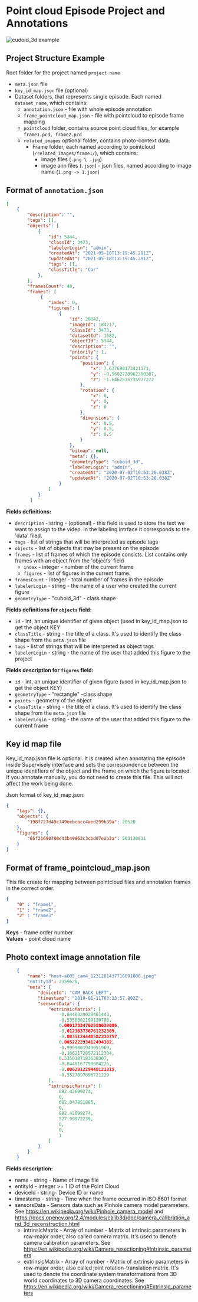 # Point cloud Episode Project and Annotations
![cudoid_3d example](./figures_images/pointcloud_episode.png)

## Project Structure Example
Root folder for the project named `project name`
  - `meta.json` file 
  - `key_id_map.json` file (optional)
  - Dataset folders, that represents single episode. Each named `dataset_name`, which contains:
    - `annotation.json` - file with whole episode annotation
    - `frame_pointcloud_map.json` - file with pointcloud to episode frame mapping
    - `pointcloud` folder,  contains source point cloud files, for example `frame1.pcd, frame2.pcd`
    - `related_images` optional folder, contains photo-context data:
        - Frame folder, each named according to pointcloud (`/related_images/frame1/`), which contains:
            - image files (`.png \ .jpg`)
            - image ann files (`.json`) - json files, named according to image name (`1.png -> 1.json`)
   

## Format of `annotation.json`

```.json
[
    {
        "description": "",
        "tags": [],
        "objects": [
            {
                "id": 5344,
                "classId": 3473,
                "labelerLogin": "admin",
                "createdAt": "2021-05-18T13:19:45.291Z",
                "updatedAt": "2021-05-18T13:19:45.291Z",
                "tags": [],
                "classTitle": "Car"
            },
        ],
        "framesCount": 48,
        "frames": [
             {
                "index": 0,
                "figures": [
                    {
                        "id": 20842,
                        "imageId": 184217,
                        "classId": 3473,
                        "datasetId": 1582,
                        "objectId": 5344,
                        "description": "",
                        "priority": 1,
                        "points": {
                            "position": {
                                "x": 7.637698173421171,
                                "y": -0.5602728962300387,
                                "z": -1.6462576735977272
                            },
                            "rotation": {
                                "x": 0,
                                "y": 0,
                                "z": 0
                            },
                            "dimensions": {
                                "x": 0.5,
                                "y": 0.5,
                                "z": 0.5
                            }
                        },
                        "bitmap": null,
                        "meta": {},
                        "geometryType": "cuboid_3d",
                        "labelerLogin": "admin",
                        "createdAt": "2020-07-02T10:53:26.038Z",
                        "updatedAt": "2020-07-02T10:53:26.038Z"
                    }
                ]
            }
         ]
```


**Fields definitions:**
- `description` - string - (optional) -  this field is used to store the text we want to assign to the video. In the labeling intrface it corresponds to the 'data' filed.
- `tags` - list of strings that will be interpreted as episode tags
- `objects` - list of objects that may be present on the episode
- `frames` - list of frames of which the episode consists. List contains only frames with an object from the 'objects' field
  - `index` - integer - number of the current frame
  - `figures` -  list of figures in the current frame. 
- `framesCount` - integer - total number of frames in the episode
- `labelerLogin` - string - the name of a user who created the current figure
- `geometryType` - "cuboid_3d" - class shape

**Fields definitions for `objects` field:**

- `id` - int, an unique identifier of given object (used in key_id_map.json to get the object KEY
- `classTitle` - string - the title of a class. It's used to identify the class shape from the `meta.json` file
- `tags` - list of strings that will be interpreted as object tags
- `labelerLogin` - string - the name of the user that added this figure to the project

**Fields description for `figures` field:**

- `id` - int, an unique identifier of given figure (used in key_id_map.json to get the object KEY)
- `geometryType` - "rectangle" -class shape
- `points` - geometry of the object
- `classTitle` - string - the title of a class. It's used to identify the class shape from the `meta.json` file
- `labelerLogin` - string - the name of the user that added this figure to the current frame


## Key id map file

Key_id_map.json file is optional. It is created when annotating the episode inside Supervisely interface and sets the correspondence between the unique identifiers of the object and the frame on which the figure is located.  If you annotate manually, you do not need to create this file. This will not affect the work being done.

Json format of key_id_map.json:

```json
{
    "tags": {},
    "objects": {
        "198f727d40c749eebcacc4aed299b39a": 20520
    },
    "figures": {
        "65f21690780e43b49863c3cbd07eab3a": 503130811
    }
}
```
## Format of frame_pointcloud_map.json
This file create for mapping between pointcloud files and annotation frames in the correct order.  

```json
{
    "0" : "frame1",
    "1" : "frame2",
    "2" : "frame3" 
}
```

**Keys** - frame order number\
**Values** - point cloud name

## Photo context image annotation file
```json 
    {
        "name": "host-a005_cam4_1231201437716091006.jpeg"
        "entityId": 2359620,
        "meta": {
            "deviceId": "CAM_BACK_LEFT",
            "timestamp": "2019-01-11T03:23:57.802Z",
            "sensorsData": {
                "extrinsicMatrix": [
                    -0.8448329028461443,
                    -0.5350302199120708,
                    0.00017334762588639086,
                    -0.012363736761232369,
                    -0.0035124448582330757,
                    0.005222293412494302,
                    -0.9999801949951969,
                    -0.16621728572112304,
                    0.5350187183638307,
                    -0.8448167798004226,
                    -0.006291229448121315,
                    -0.3527897896721229
                ],
                "intrinsicMatrix": [
                    882.42699274,
                    0,
                    602.047851885,
                    0,
                    882.42699274,
                    527.99972239,
                    0,
                    0,
                    1
                ]
            }
        }
    }
```
**Fields description:**
- name - string - Name of image file 
- entityId  - integer >= 1 ID of the Point Cloud
- deviceId - string- Device ID or name 
- timestamp - string <date-time> - Time when the frame occurred in ISO 8601 format
- sensorsData - Sensors data such as Pinhole camera model parameters. See https://en.wikipedia.org/wiki/Pinhole_camera_model and https://docs.opencv.org/2.4/modules/calib3d/doc/camera_calibration_and_3d_reconstruction.html
    - intrinsicMatrix - Array of number <float> - Matrix of intrinsic parameters in row-major order, also called camera matrix. It's used to denote camera calibration parameters. See https://en.wikipedia.org/wiki/Camera_resectioning#Intrinsic_parameters
    - extrinsicMatrix - Array of number <float> - Matrix of extrinsic parameters in row-major order, also called joint rotation-translation matrix. It's used to denote the coordinate system transformations from 3D world coordinates to 3D camera coordinates. See https://en.wikipedia.org/wiki/Camera_resectioning#Extrinsic_parameters




